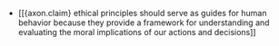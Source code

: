 - [[{axon.claim} ethical principles should serve as guides for human behavior because they provide a framework for understanding and evaluating the moral implications of our actions and decisions]]